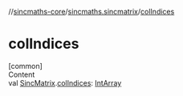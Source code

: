 //[sincmaths-core](../../index.md)/[sincmaths.sincmatrix](index.md)/[colIndices](col-indices.md)



# colIndices  
[common]  
Content  
val [SincMatrix](../sincmaths/-sinc-matrix/index.md).[colIndices](col-indices.md): [IntArray](https://kotlinlang.org/api/latest/jvm/stdlib/kotlin/-int-array/index.html)  



